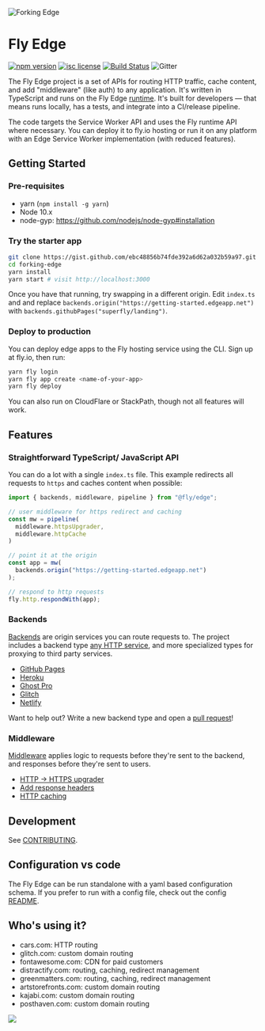 ![Forking Edge](https://fly.io/public/images/edge-banner.png?@2x)

# Fly Edge

[![npm version](https://img.shields.io/npm/v/@fly/edge.svg)](https://www.npmjs.com/package/@fly/edge)
[![isc license](https://img.shields.io/npm/l/@fly/edge.svg)](https://github.com/superfly/edge/blob/master/LICENSE) 
[![Build Status](https://dev.azure.com/flydotio/fly/_apis/build/status/fly)](https://dev.azure.com/flydotio/fly/_build/latest?definitionId=1)
![Gitter](https://img.shields.io/gitter/room/superfly/fly.svg?colorB=red)


The Fly Edge project is a set of APIs for routing HTTP traffic, cache content, and add "middleware" (like auth) to any application. It's written in TypeScript and runs on the Fly Edge [runtime](https://github.com/superfly/fly). It's built for developers — that means runs locally, has a tests, and integrate into a CI/release pipeline.

The code targets the Service Worker API and uses the Fly runtime API where necessary. You can deploy it to fly.io hosting or run it on any platform with an Edge Service Worker implementation (with reduced features).

## Getting Started

### Pre-requisites

* yarn (`npm install -g yarn`)
* Node 10.x
* node-gyp: https://github.com/nodejs/node-gyp#installation

### Try the starter app

```bash
git clone https://gist.github.com/ebc48856b74fde392a6d62a032b59a97.git forking-edge
cd forking-edge
yarn install
yarn start # visit http://localhost:3000
```

Once you have that running, try swapping in a different origin. Edit `index.ts` and and replace `backends.origin("https://getting-started.edgeapp.net")` with `backends.githubPages("superfly/landing")`.

### Deploy to production

You can deploy edge apps to the Fly hosting service using the CLI. Sign up at fly.io, then run:

```bash
yarn fly login
yarn fly app create <name-of-your-app>
yarn fly deploy
```

You can also run on CloudFlare or StackPath, though not all features will work.

## Features

### Straightforward TypeScript/ JavaScript API

You can do a lot with a single `index.ts` file. This example redirects all requests to `https` and caches content when possible:

```typescript
import { backends, middleware, pipeline } from "@fly/edge";

// user middleware for https redirect and caching
const mw = pipeline(
  middleware.httpsUpgrader,
  middleware.httpCache
)

// point it at the origin
const app = mw(
  backends.origin("https://getting-started.edgeapp.net")
);

// respond to http requests
fly.http.respondWith(app);
```

### Backends

[Backends](https://github.com/superfly/edge/tree/master/src/backends) are origin services you can route requests to. The project includes a backend type [any HTTP service](https://github.com/superfly/edge/blob/master/src/backends/origin.ts), and more specialized types for proxying to third party services.

* [GitHub Pages](https://github.com/superfly/edge/blob/master/src/backends/github_pages.ts)
* [Heroku](https://github.com/superfly/edge/blob/master/src/backends/heroku.ts)
* [Ghost Pro](https://github.com/superfly/edge/blob/master/src/backends/ghost_pro.ts)
* [Glitch](https://github.com/superfly/edge/blob/master/src/backends/glitch.ts)
* [Netlify](https://github.com/superfly/edge/blob/master/src/backends/netlify.ts)

Want to help out? Write a new backend type and open a [pull request](https://github.com/superfly/edge/compare?template=backend_type.md)!

### Middleware

[Middleware](https://github.com/superfly/edge/tree/master/src/middleware) applies logic to requests before they're sent to the backend, and responses before they're sent to users.

* [HTTP -> HTTPS upgrader](https://github.com/superfly/edge/blob/master/src/middleware/https-upgrader.ts)
* [Add response headers](https://github.com/superfly/edge/blob/master/src/middleware/response-headers.ts)
* [HTTP caching](https://github.com/superfly/edge/blob/master/src/middleware/http-cache.ts)

## Development

See [CONTRIBUTING](https://github.com/superfly/edge/blob/master/CONTRIBUTING.md).

## Configuration vs code

The Fly Edge can be run standalone with a yaml based configuration schema. If you prefer to run with a config file, check out the config [README](https://github.com/superfly/edge/blob/master/src/config/README.md).

## Who's using it?

* cars.com: HTTP routing
* glitch.com: custom domain routing
* fontawesome.com: CDN for paid customers
* distractify.com: routing, caching, redirect management
* greenmatters.com: routing, caching, redirect management
* artstorefronts.com: custom domain routing
* kajabi.com: custom domain routing
* posthaven.com: custom domain routing

[![](https://img.shields.io/twitter/url/http/shields.io.svg?style=social)](https://twitter.com/flydotio)
